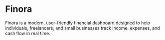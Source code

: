 # Finora 
Finora is a modern, user-friendly financial dashboard designed to help individuals, freelancers, and small businesses track income, expenses, and cash flow in real time.
